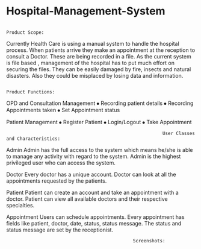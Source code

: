 # Hospital-Management-System


                                                                      Product Scope:
Currently Health Care is using a manual system to handle the hospital process. When patients arrive they make an appointment at the reception to consult a Doctor.
These are being recorded in a file. As the current system is file based , management of the hospital has to put much effort on securing the files. 
They can be easily damaged by fire, insects and natural disasters. Also they could be misplaced by losing data and information. 

                                                                    Product Functions:

OPD and Consultation Management
⦁	Recording patient details
⦁	Recording Appointments taken
⦁	Set Appointment status

Patient Management
⦁	Register Patient
⦁	Login/Logout
⦁	Take Appointment

                                                              User Classes and Characteristics:

Admin
Admin has the full access to the system which means he/she is able to manage any activity with regard to the system. Admin is the highest privileged user who can access the system.

Doctor
Every doctor has a unique account. Doctor can look at all the appointments requested by the patients.

Patient
Patient can create an account and take an appointment with a doctor. Patient can view all available doctors and their respective specialties.

Appointment
Users can schedule appointments. Every appointment has fields like patient, doctor, date, status, status message. The status and status message are set by the receptionist.

                                                   Screenshots:
                                                   
